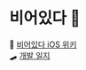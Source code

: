 # 비어있다 🍺

📓 [비어있다 iOS 위키](https://github.com/iamcho2/Beer-Itda-iOS/wiki)  
🛹 [개발 일지](https://iamcho2.github.io/devpost/)

